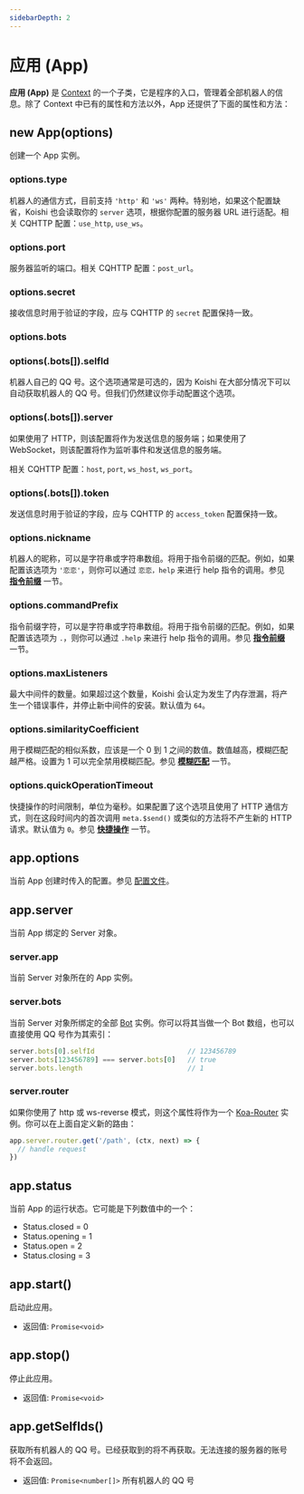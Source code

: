 ```yaml
---
sidebarDepth: 2
---
```


# 应用 (App)

**应用 (App)** 是 [Context](./context.md) 的一个子类，它是程序的入口，管理着全部机器人的信息。除了 Context 中已有的属性和方法以外，App 还提供了下面的属性和方法：

## new App(options)

创建一个 App 实例。

### options.type

机器人的通信方式，目前支持 `'http'` 和 `'ws'` 两种。特别地，如果这个配置缺省，Koishi 也会读取你的 `server` 选项，根据你配置的服务器 URL 进行适配。相关 CQHTTP 配置：`use_http`, `use_ws`。

### options.port

服务器监听的端口。相关 CQHTTP 配置：`post_url`。

### options.secret

接收信息时用于验证的字段，应与 CQHTTP 的 `secret` 配置保持一致。

### options.bots

### options(.bots[]).selfId

机器人自己的 QQ 号。这个选项通常是可选的，因为 Koishi 在大部分情况下可以自动获取机器人的 QQ 号。但我们仍然建议你手动配置这个选项。

### options(.bots[]).server

如果使用了 HTTP，则该配置将作为发送信息的服务端；如果使用了 WebSocket，则该配置将作为监听事件和发送信息的服务端。

相关 CQHTTP 配置：`host`, `port`, `ws_host`, `ws_port`。

### options(.bots[]).token

发送信息时用于验证的字段，应与 CQHTTP 的 `access_token` 配置保持一致。

### options.nickname

机器人的昵称，可以是字符串或字符串数组。将用于指令前缀的匹配。例如，如果配置该选项为 `'恋恋'`，则你可以通过 `恋恋，help` 来进行 help 指令的调用。参见 [**指令前缀**](./command-system.md#指令前缀) 一节。

### options.commandPrefix

指令前缀字符，可以是字符串或字符串数组。将用于指令前缀的匹配。例如，如果配置该选项为 `.`，则你可以通过 `.help` 来进行 help 指令的调用。参见 [**指令前缀**](./command-system.md#指令前缀) 一节。

### options.maxListeners

最大中间件的数量。如果超过这个数量，Koishi 会认定为发生了内存泄漏，将产生一个错误事件，并停止新中间件的安装。默认值为 `64`。

### options.similarityCoefficient

用于模糊匹配的相似系数，应该是一个 0 到 1 之间的数值。数值越高，模糊匹配越严格。设置为 1 可以完全禁用模糊匹配。参见 [**模糊匹配**](./command-system.md#模糊匹配) 一节。

### options.quickOperationTimeout

快捷操作的时间限制，单位为毫秒。如果配置了这个选项且使用了 HTTP 通信方式，则在这段时间内的首次调用 `meta.$send()` 或类似的方法将不产生新的 HTTP 请求。默认值为 `0`。参见 [**快捷操作**](./message.md#快捷操作) 一节。

## app.options

当前 App 创建时传入的配置。参见 [配置文件](../guide/config-file.md)。

## app.server

当前 App 绑定的 Server 对象。

### server.app

当前 Server 对象所在的 App 实例。

### server.bots

当前 Server 对象所绑定的全部 [Bot](./bot.md) 实例。你可以将其当做一个 Bot 数组，也可以直接使用 QQ 号作为其索引：

```ts
server.bots[0].selfId                       // 123456789
server.bots[123456789] === server.bots[0]   // true
server.bots.length                          // 1
```

### server.router

如果你使用了 http 或 ws-reverse 模式，则这个属性将作为一个 [Koa-Router](https://github.com/koajs/router/blob/master/API.md) 实例。你可以在上面自定义新的路由：

```ts
app.server.router.get('/path', (ctx, next) => {
  // handle request
})
```

## app.status

当前 App 的运行状态。它可能是下列数值中的一个：

- Status.closed = 0
- Status.opening = 1
- Status.open = 2
- Status.closing = 3

## app.start()

启动此应用。

- 返回值: `Promise<void>`

## app.stop()

停止此应用。

- 返回值: `Promise<void>`

## app.getSelfIds()

获取所有机器人的 QQ 号。已经获取到的将不再获取。无法连接的服务器的账号将不会返回。

- 返回值: `Promise<number[]>` 所有机器人的 QQ 号

